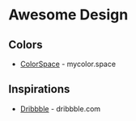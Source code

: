 # Awesome Design

## Colors
* [ColorSpace](https://mycolor.space/) - mycolor.space

## Inspirations
* [Dribbble](https://dribbble.com) - dribbble.com
